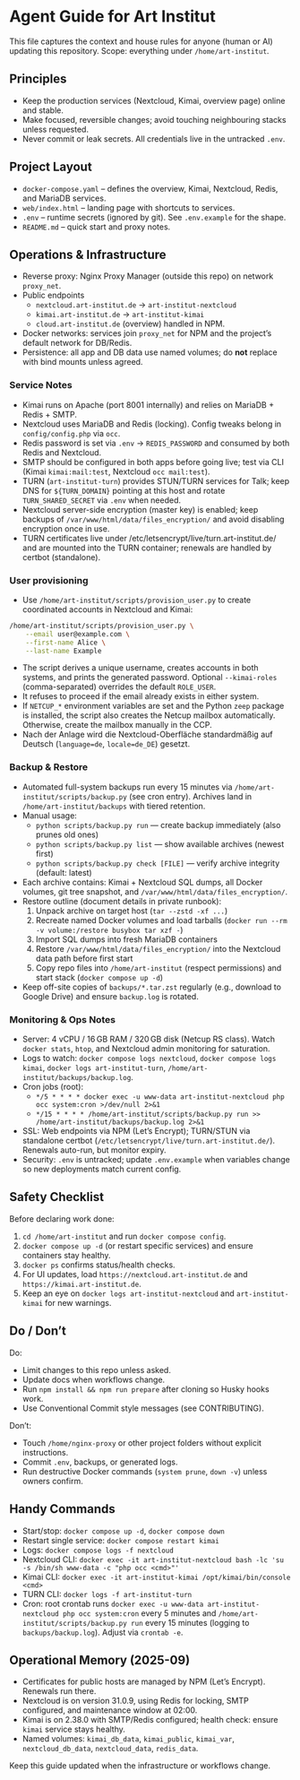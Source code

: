 # Agent Guide for Art Institut

This file captures the context and house rules for anyone (human or AI) updating this repository. Scope: everything under `/home/art-institut`.

## Principles

- Keep the production services (Nextcloud, Kimai, overview page) online and stable.
- Make focused, reversible changes; avoid touching neighbouring stacks unless requested.
- Never commit or leak secrets. All credentials live in the untracked `.env`.

## Project Layout

- `docker-compose.yaml` – defines the overview, Kimai, Nextcloud, Redis, and MariaDB services.
- `web/index.html` – landing page with shortcuts to services.
- `.env` – runtime secrets (ignored by git). See `.env.example` for the shape.
- `README.md` – quick start and proxy notes.

## Operations & Infrastructure

- Reverse proxy: Nginx Proxy Manager (outside this repo) on network `proxy_net`.
- Public endpoints
  - `nextcloud.art-institut.de` → `art-institut-nextcloud`
  - `kimai.art-institut.de` → `art-institut-kimai`
  - `cloud.art-institut.de` (overview) handled in NPM.
- Docker networks: services join `proxy_net` for NPM and the project’s default network for DB/Redis.
- Persistence: all app and DB data use named volumes; do **not** replace with bind mounts unless agreed.

### Service Notes

- Kimai runs on Apache (port 8001 internally) and relies on MariaDB + Redis + SMTP.
- Nextcloud uses MariaDB and Redis (locking). Config tweaks belong in `config/config.php` via `occ`.
- Redis password is set via `.env` → `REDIS_PASSWORD` and consumed by both Redis and Nextcloud.
- SMTP should be configured in both apps before going live; test via CLI (Kimai `kimai:mail:test`, Nextcloud `occ mail:test`).
- TURN (`art-institut-turn`) provides STUN/TURN services for Talk; keep DNS for `${TURN_DOMAIN}` pointing at this host and rotate `TURN_SHARED_SECRET` via `.env` when needed.
- Nextcloud server-side encryption (master key) is enabled; keep backups of `/var/www/html/data/files_encryption/` and avoid disabling encryption once in use.
- TURN certificates live under /etc/letsencrypt/live/turn.art-institut.de/ and are mounted into the TURN container; renewals are handled by certbot (standalone).

### User provisioning

- Use `/home/art-institut/scripts/provision_user.py` to create coordinated accounts in Nextcloud and Kimai:

```bash
/home/art-institut/scripts/provision_user.py \
    --email user@example.com \
    --first-name Alice \
    --last-name Example
```

- The script derives a unique username, creates accounts in both systems, and prints the generated password. Optional `--kimai-roles` (comma-separated) overrides the default `ROLE_USER`.
- It refuses to proceed if the email already exists in either system.
- If `NETCUP_*` environment variables are set and the Python `zeep` package is installed, the script also creates the Netcup mailbox automatically. Otherwise, create the mailbox manually in the CCP.
- Nach der Anlage wird die Nextcloud-Oberfläche standardmäßig auf Deutsch (`language=de`, `locale=de_DE`) gesetzt.

### Backup & Restore

- Automated full-system backups run every 15 minutes via `/home/art-institut/scripts/backup.py` (see cron entry). Archives land in `/home/art-institut/backups` with tiered retention.
- Manual usage:
  - `python scripts/backup.py run` — create backup immediately (also prunes old ones)
  - `python scripts/backup.py list` — show available archives (newest first)
  - `python scripts/backup.py check [FILE]` — verify archive integrity (default: latest)
- Each archive contains: Kimai + Nextcloud SQL dumps, all Docker volumes, git tree snapshot, and `/var/www/html/data/files_encryption/`.
- Restore outline (document details in private runbook):
  1. Unpack archive on target host (`tar --zstd -xf ...`)
  2. Recreate named Docker volumes and load tarballs (`docker run --rm -v volume:/restore busybox tar xzf -`)
  3. Import SQL dumps into fresh MariaDB containers
  4. Restore `/var/www/html/data/files_encryption/` into the Nextcloud data path before first start
  5. Copy repo files into `/home/art-institut` (respect permissions) and start stack (`docker compose up -d`)
- Keep off-site copies of `backups/*.tar.zst` regularly (e.g., download to Google Drive) and ensure `backup.log` is rotated.

### Monitoring & Ops Notes

- Server: 4 vCPU / 16 GB RAM / 320 GB disk (Netcup RS class). Watch `docker stats`, `htop`, and Nextcloud admin monitoring for saturation.
- Logs to watch: `docker compose logs nextcloud`, `docker compose logs kimai`, `docker logs art-institut-turn`, `/home/art-institut/backups/backup.log`.
- Cron jobs (root):
  - `*/5 * * * * docker exec -u www-data art-institut-nextcloud php occ system:cron >/dev/null 2>&1`
  - `*/15 * * * * /home/art-institut/scripts/backup.py run >> /home/art-institut/backups/backup.log 2>&1`
- SSL: Web endpoints via NPM (Let’s Encrypt); TURN/STUN via standalone certbot (`/etc/letsencrypt/live/turn.art-institut.de/`). Renewals auto-run, but monitor expiry.
- Security: `.env` is untracked; update `.env.example` when variables change so new deployments match current config.

## Safety Checklist

Before declaring work done:
1. `cd /home/art-institut` and run `docker compose config`.
2. `docker compose up -d` (or restart specific services) and ensure containers stay healthy.
3. `docker ps` confirms status/health checks.
4. For UI updates, load `https://nextcloud.art-institut.de` and `https://kimai.art-institut.de`.
5. Keep an eye on `docker logs art-institut-nextcloud` and `art-institut-kimai` for new warnings.

## Do / Don’t

Do:
- Limit changes to this repo unless asked.
- Update docs when workflows change.
- Run `npm install && npm run prepare` after cloning so Husky hooks work.
- Use Conventional Commit style messages (see CONTRIBUTING).

Don’t:
- Touch `/home/nginx-proxy` or other project folders without explicit instructions.
- Commit `.env`, backups, or generated logs.
- Run destructive Docker commands (`system prune`, `down -v`) unless owners confirm.

## Handy Commands

- Start/stop: `docker compose up -d`, `docker compose down`
- Restart single service: `docker compose restart kimai`
- Logs: `docker compose logs -f nextcloud`
- Nextcloud CLI: `docker exec -it art-institut-nextcloud bash -lc 'su -s /bin/sh www-data -c "php occ <cmd>"'`
- Kimai CLI: `docker exec -it art-institut-kimai /opt/kimai/bin/console <cmd>`
- TURN CLI: `docker logs -f art-institut-turn`
- Cron: root crontab runs `docker exec -u www-data art-institut-nextcloud php occ system:cron` every 5 minutes and `/home/art-institut/scripts/backup.py run` every 15 minutes (logging to `backups/backup.log`). Adjust via `crontab -e`.

## Operational Memory (2025-09)

- Certificates for public hosts are managed by NPM (Let’s Encrypt). Renewals run there.
- Nextcloud is on version 31.0.9, using Redis for locking, SMTP configured, and maintenance window at 02:00.
- Kimai is on 2.38.0 with SMTP/Redis configured; health check: ensure `kimai` service stays healthy.
- Named volumes: `kimai_db_data`, `kimai_public`, `kimai_var`, `nextcloud_db_data`, `nextcloud_data`, `redis_data`.

Keep this guide updated when the infrastructure or workflows change.
